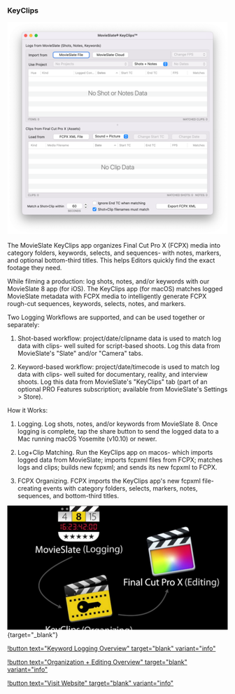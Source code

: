 ### KeyClips

![](/static/ss-keyclips.png)

The MovieSlate KeyClips app organizes Final Cut Pro X (FCPX) media into category folders, keywords, selects, and sequences- with notes, markers, and optional bottom-third titles. This helps Editors quickly find the exact footage they need.

While filming a production: log shots, notes, and/or keywords with our MovieSlate 8 app (for iOS). The KeyClips app (for macOS) matches logged MovieSlate metadata with FCPX media to intelligently generate FCPX rough-cut sequences, keywords, selects, notes, and markers.

Two Logging Workflows are supported, and can be used together or separately:

1. Shot-based workflow: project/date/clipname data is used to match log data with clips- well suited for script-based shoots. Log this data from MovieSlate's "Slate" and/or "Camera" tabs.

2. Keyword-based workflow: project/date/timecode is used to match log data with clips- well suited for documentary, reality, and interview shoots. Log this data from MovieSlate's "KeyClips" tab (part of an optional PRO Features subscription; available from MovieSlate's Settings > Store).

How it Works:

1. Logging. Log shots, notes, and/or keywords from MovieSlate 8. Once logging is complete, tap the share button to send the logged data to a Mac running macOS Yosemite (v10.10) or newer.

2. Log+Clip Matching. Run the KeyClips app on macos- which imports logged data from MovieSlate; imports fcpxml files from FCPX; matches logs and clips; builds new fcpxml; and sends its new fcpxml to FCPX.

3. FCPX Organizing. FCPX imports the KeyClips app's new fcpxml file- creating events with category folders, selects, markers, notes, sequences, and bottom-third titles.

[![](/static/keyclips.jpg)](https://www.youtube.com/watch?v=hv8SYotqHbY){target="_blank"}

[!button text="Keyword Logging Overview" target="blank" variant="info"](https://www.youtube.com/watch?v=hPuhPrlg_4c)

[!button text="Organization + Editing Overview" target="blank" variant="info"](https://www.youtube.com/watch?v=BkGWW-OX1O4)

[!button text="Visit Website" target="blank" variant="info"](http://www.movie-slate.com/KeyClips/)
